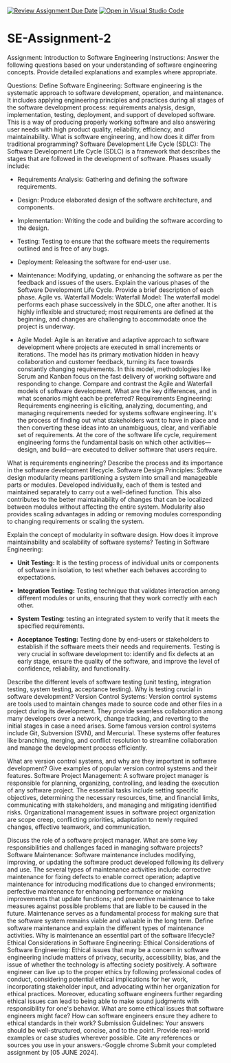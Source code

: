 [![Review Assignment Due Date](https://classroom.github.com/assets/deadline-readme-button-24ddc0f5d75046c5622901739e7c5dd533143b0c8e959d652212380cedb1ea36.svg)](https://classroom.github.com/a/-ucQIGTc)
[![Open in Visual Studio Code](https://classroom.github.com/assets/open-in-vscode-718a45dd9cf7e7f842a935f5ebbe5719a5e09af4491e668f4dbf3b35d5cca122.svg)](https://classroom.github.com/online_ide?assignment_repo_id=15216106&assignment_repo_type=AssignmentRepo)
# SE-Assignment-2
Assignment: Introduction to Software Engineering
Instructions:
Answer the following questions based on your understanding of software engineering concepts. Provide detailed explanations and examples where appropriate.

Questions:
Define Software Engineering:
Software engineering is the systematic approach to software development, operation, and maintenance. It includes applying engineering principles and practices during all stages of the software development process: requirements analysis, design, implementation, testing, deployment, and support of developed software. This is a way of producing properly working software and also answering user needs with high product quality, reliability, efficiency, and maintainability.
What is software engineering, and how does it differ from traditional programming?
Software Development Life Cycle (SDLC):
The Software Development Life Cycle (SDLC) is a framework that describes the stages that are followed in the development of software. Phases usually include:
- Requirements Analysis: Gathering and defining the software requirements. 
- Design: Produce elaborated design of the software architecture, and components.
- Implementation: Writing the code and building the software according to the design.
- Testing: Testing to ensure that the software meets the requirements outlined and is free of any bugs.
- Deployment: Releasing the software for end-user use. 
- Maintenance: Modifying, updating, or enhancing the software as per the feedback and issues of the users.
Explain the various phases of the Software Development Life Cycle. Provide a brief description of each phase.
Agile vs. Waterfall Models:
 Waterfall Model: The waterfall model performs each phase successively in the SDLC, one after another. It is highly inflexible and structured; most requirements are defined at the beginning, and changes are challenging to accommodate once the project is underway.

- Agile Model: Agile is an iterative and adaptive approach to software development where projects are executed in small increments or iterations. The model has its primary motivation hidden in heavy collaboration and customer feedback, turning its face towards constantly changing requirements. In this model, methodologies like Scrum and Kanban focus on the fast delivery of working software and responding to change.
Compare and contrast the Agile and Waterfall models of software development. What are the key differences, and in what scenarios might each be preferred?
Requirements Engineering:
Requirements engineering is eliciting, analyzing, documenting, and managing requirements needed for systems software engineering. It's the process of finding out what stakeholders want to have in place and then converting these ideas into an unambiguous, clear, and verifiable set of requirements. At the core of the software life cycle, requirement engineering forms the fundamental basis on which other activities—design, and build—are executed to deliver software that users require.

What is requirements engineering? Describe the process and its importance in the software development lifecycle.
Software Design Principles:
Software design modularity means partitioning a system into small and manageable parts or modules. Developed individually, each of them is tested and maintained separately to carry out a well-defined function. This also contributes to the better maintainability of changes that can be localized between modules without affecting the entire system. Modularity also provides scaling advantages in adding or removing modules corresponding to changing requirements or scaling the system.

Explain the concept of modularity in software design. How does it improve maintainability and scalability of software systems?
Testing in Software Engineering:
- **Unit Testing:** It is the testing process of individual units or components of software in isolation, to test whether each behaves according to expectations.
- **Integration Testing:** Testing technique that validates interaction among different modules or units, ensuring that they work correctly with each other.
- **System Testing**: testing an integrated system to verify that it meets the specified requirements.

- **Acceptance Testing:** Testing done by end-users or stakeholders to establish if the software meets their needs and requirements. Testing is very crucial in software development to: identify and fix defects at an early stage, ensure the quality of the software, and improve the level of confidence, reliability, and functionality.
  
Describe the different levels of software testing (unit testing, integration testing, system testing, acceptance testing). Why is testing crucial in software development?
Version Control Systems:
Version control systems are tools used to maintain changes made to source code and other files in a project during its development. They provide seamless collaboration among many developers over a network, change tracking, and reverting to the initial stages in case a need arises. Some famous version control systems include Git, Subversion (SVN), and Mercurial. These systems offer features like branching, merging, and conflict resolution to streamline collaboration and manage the development process efficiently. 
 
What are version control systems, and why are they important in software development? Give examples of popular version control systems and their features.
Software Project Management:
A software project manager is responsible for planning, organizing, controlling, and leading the execution of any software project. The essential tasks include setting specific objectives, determining the necessary resources, time, and financial limits, communicating with stakeholders, and managing and mitigating identified risks. Organizational management issues in software project organization are scope creep, conflicting priorities, adaptation to newly required changes, effective teamwork, and communication.

Discuss the role of a software project manager. What are some key responsibilities and challenges faced in managing software projects?
Software Maintenance:
Software maintenance includes modifying, improving, or updating the software product developed following its delivery and use. The several types of maintenance activities include: corrective maintenance for fixing defects to enable correct operation; adaptive maintenance for introducing modifications due to changed environments; perfective maintenance for enhancing performance or making improvements that update functions; and preventive maintenance to take measures against possible problems that are liable to be caused in the future. Maintenance serves as a fundamental process for making sure that the software system remains viable and valuable in the long term.
Define software maintenance and explain the different types of maintenance activities. Why is maintenance an essential part of the software lifecycle?
Ethical Considerations in Software Engineering:
Ethical Considerations of Software Engineering: Ethical issues that may be a concern in software engineering include matters of privacy, security, accessibility, bias, and the issue of whether the technology is affecting society positively. A software engineer can live up to the proper ethics by following professional codes of conduct, considering potential ethical implications for her work, incorporating stakeholder input, and advocating within her organization for ethical practices. Moreover, educating software engineers further regarding ethical issues can lead to being able to make sound judgments with responsibility for one's behavior.
What are some ethical issues that software engineers might face? How can software engineers ensure they adhere to ethical standards in their work?
Submission Guidelines:
Your answers should be well-structured, concise, and to the point.
Provide real-world examples or case studies wherever possible.
Cite any references or sources you use in your answers.-Goggle chrome
Submit your completed assignment by [05 JUNE 2024].

